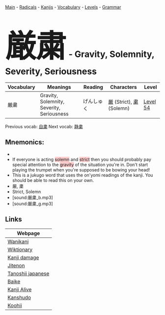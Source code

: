<style> bigfont {font-size: 100px}</style>
[Main](../README.md) -
[Radicals](../radicals.md) -
[Kanjis](../kanjis.md) -
[Vocabulary](../vocabulary.md) -
[Levels](../levels.md) -
[Grammar](../grammar.md)
# <bigfont> 厳粛</bigfont> - Gravity, Solemnity, Severity, Seriousness 

| Vocabulary | Meanings | Reading | Characters | Level |
| --- | --- | --- | --- | --- |
| 厳粛 | Gravity, Solemnity, Severity, Seriousness | げんしゅく |  [厳](../kanjis/厳.md) (Strict), [粛](../kanjis/粛.md) (Solemn) | [Level 54](../levels/wk_level54.md) |

Previous vocab: [自粛](自粛.md) Next vocab: [静粛](静粛.md) 

## Mnemonics:

* 
* If everyone is acting <span style="background-color:#ffcccb"> solemn</span> and <span style="background-color:#ffcccb"> strict</span> then you should probably pay special attention to the <span style="background-color:#ffcccb"> gravity</span> of the situation you're in. Don't start playing the trumpet when you're supposed to be bowing your head!
* This is a jukugo word that uses the on'yomi readings of the kanji. You should be able to read this on your own.
* 厳, 粛
* Strict, Solemn
* [sound:厳粛_b.mp3]
* [sound:厳粛_g.mp3]


## Links 

| Webpage |
| --- |
| [Wanikani          ](https://www.wanikani.com/kanji/厳粛) |
| [Wiktionary        ](https://en.wiktionary.org/wiki/厳粛) |
| [Kanji damage      ](http://www.kanjidamage.com/kanji/search?utf8=✓&q=厳粛) |
| [Jitenon           ](https://jitenon.com/kanji/厳粛) |
| [Tanoshii japanese ](https://www.tanoshiijapanese.com/dictionary/kanji.cfm?k=厳粛) |
| [Baike             ](https://baike.baidu.com/item/厳粛) |
| [Kanji Alive       ](https://app.kanjialive.com/厳粛) |
| [Kanshudo          ](https://www.kanshudo.com/searchmn?q=厳粛) |
| [Koohii            ](https://kanji.koohii.com/study/kanji/厳粛) |
